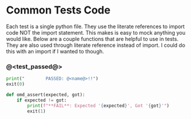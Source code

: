 # Common Tests Code

Each test is a single python file. They use the literate references to import code NOT the import statement. This makes is easy to mock anything you would like. Below are a couple functions that are helpful to use in tests. They are also used through literate reference instead of import. I could do this with an import if I wanted to though.

### @<test_passed@>

```python {name=test_passed}
print("        PASSED: @<name@>!!")
exit(0)
```

```python {name=omd_assert}
def omd_assert(expected, got):
    if expected != got:
        print(f"**FAIL**: Expected '{expected}', Got '{got}'")
        exit(1)
```
